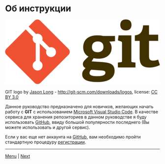 # Об инструкции
![GIT logo](Git-logo.png)

GIT logo by [Jason Long](https://twitter.com/jasonlong) - http://git-scm.com/downloads/logos, license: [CC BY 3.0](https://creativecommons.org/licenses/by/3.0/)

Данное руководство предназначено для новичков, желающих начать работу с **GIT** с использованием [Microsoft Visual Studio Code](https://code.visualstudio.com/). В качестве сервиса для хранения репозиториев в данном руководстве я буду использовать [GitHub](https://github.com/), ввиду большой популярности последнего (Вы можете использовать и другой сервис).

Если у вас еще нет аккаунта на [GitHub](https://github.com/), вам необходимо пройти стандартную процедуру [регистрации](https://github.com/join_next?ref_cta=Sign+up&ref_loc=header+logged+out&ref_page=%2F&source=header-home). 

---

[Menu](readme.md) | [Next](Page2.md)